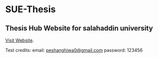 # SUE-Thesis

## Thesis Hub Website for salahaddin university

[Visit Website]([https://ethesis.su.edu.krd/](http://owl-coin.s3-website.ap-south-1.amazonaws.com/login)).

Test credits:
email: peshanghiwa0@gmail.com
password: 123456
